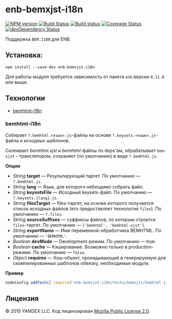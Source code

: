enb-bemxjst-i18n
============

[![NPM version](https://img.shields.io/npm/v/enb-bemxjst-i18n.svg?style=flat)](https://www.npmjs.org/package/enb-bemxjst-i18n)
[![Build Status](https://img.shields.io/travis/enb-bem/enb-bemxjst-i18n/master.svg?style=flat&label=tests)](https://travis-ci.org/enb-bem/enb-bemxjst-i18n)
[![Build status](https://img.shields.io/appveyor/ci/blond/enb-bemxjst-i18n.svg?style=flat&label=windows)](https://ci.appveyor.com/project/blond/enb-bemxjst-i18n)
[![Coverage Status](https://img.shields.io/coveralls/enb-bem/enb-bemxjst-i18n.svg?style=flat)](https://coveralls.io/r/enb-bem/enb-bemxjst-i18n?branch=master)
[![devDependency Status](https://img.shields.io/david/enb-bem/enb-bemxjst-i18n.svg?style=flat)](https://david-dm.org/enb-bem/enb-bemxjst-i18n)

Поддержка `BEM.I18N` для ENB.

Установка:
----------

```
npm install --save-dev enb-bemxjst-i18n
```

Для работы модуля требуется зависимость от пакета `enb` версии `0.11.0` или выше.

Технологии
----------

* [bemhtml-i18n](#bemhtml-i18n)

### bemhtml-i18n

Собирает `?.bemhtml.<язык>.js`-файлы на основе `?.keysets.<язык>.js`-файла и исходных шаблонов.

Склеивает *bemhtml.xjst* и *bemhtml*-файлы по deps'ам, обрабатывает `bem-xjst` - транслятором,  сохраняет (по умолчанию) в виде `?.bemhtml.js`.

**Опции**

* *String* **target** — Результирующий таргет. По умолчанию — `?.bemhtml.js`.
* *String* **lang** — Язык, для которого небходимо собрать файл.
* *String* **keysetsFile** — Исходный keysets-файл. По умолчанию — `?.keysets.{lang}.js`.
* *String* **filesTarget** — files-таргет, на основе которого получается список исходных файлов (его предоставляет технология `files`). По умолчанию — `?.files`.
* *String* **sourceSuffixes** — суффиксы файлов, по которым строится `files`-таргет. По умолчанию — `['bemhtml', 'bemhtml.xjst']`.
* *String* **exportName** — Имя переменной-обработчика BEMHTML. По умолчанию — `'BEMHTML'`.
* *Boolean* **devMode** — Development-режим. По умолчанию — true.
* *Boolean* **cache** — Кэширование. Возможно только в production-режиме. По умолчанию — `false`.
* *Object* **requires** — Хэш-объект, прокидывающий в генерируемую для скомпилированных шаблонов обвязку, необходимые модули.

**Пример**

```javascript
nodeConfig.addTech([ require('enb-bemxjst-i18n/techs/bemxjst/bemhtml-i18n'), { lang: {lang}, devMode: false } ]);
```
Лицензия
--------

© 2015 YANDEX LLC. Код лицензирован [Mozilla Public License 2.0](LICENSE.txt).
